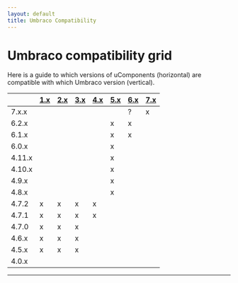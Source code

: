 ```yaml
---
layout: default
title: Umbraco Compatibility
---
```


# Umbraco compatibility grid
Here is a guide to which versions of uComponents (horizontal) are compatible with which Umbraco version (vertical).

|        | [1.x] | [2.x] | [3.x] | [4.x] | [5.x] | [6.x] | [7.x] |
|--------|-------|-------|-------|-------|-------|-------|-------|
| 7.x.x  |       |       |       |       |       |   ?   |   x   |
| 6.2.x  |       |       |       |       |   x   |   x   |       |
| 6.1.x  |       |       |       |       |   x   |   x   |       |
| 6.0.x  |       |       |       |       |   x   |       |       |
| 4.11.x |       |       |       |       |   x   |       |       |
| 4.10.x |       |       |       |       |   x   |       |       |
| 4.9.x  |       |       |       |       |   x   |       |       |
| 4.8.x  |       |       |       |       |   x   |       |       |
| 4.7.2  |   x   |   x   |   x   |   x   |       |       |       |
| 4.7.1  |   x   |   x   |   x   |   x   |       |       |       |
| 4.7.0  |   x   |   x   |   x   |       |       |       |       |
| 4.6.x  |   x   |   x   |   x   |       |       |       |       |
| 4.5.x  |   x   |   x   |   x   |       |       |       |       |
| 4.0.x  |       |       |       |       |       |       |       |

[1.x]: http://ucomponents.codeplex.com/releases/view/52271
[2.x]: http://ucomponents.codeplex.com/releases/view/62685
[3.x]: http://ucomponents.codeplex.com/releases/view/90019
[4.x]: http://ucomponents.codeplex.com/releases/view/93259
[5.x]: http://ucomponents.codeplex.com/releases/view/97716
[6.x]: http://ucomponents.codeplex.com/releases/view/97718
[7.x]: http://ucomponents.org/?v=7.0.0

---
